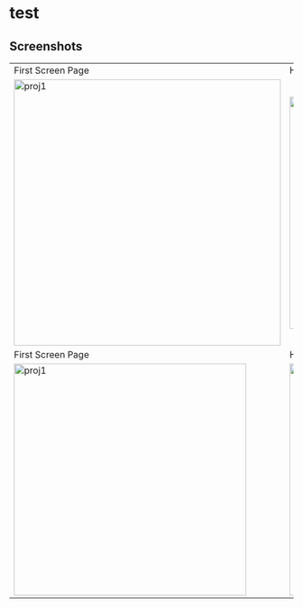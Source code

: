 # test

## Screenshots
<table>
  <tr>
    <td>First Screen Page</td>
    <td>Holiday Mention</td>
    <td>Present day in purple and selected day in pink</td>
  </tr>
  <tr>
    <td><img alt="proj1" src="https://user-images.githubusercontent.com/29722295/193432992-e6074efd-a445-46ab-966d-12d772ed0337.png" width="473"/></td>
    <td><img alt="proj1" src="https://user-images.githubusercontent.com/29722295/193432992-e6074efd-a445-46ab-966d-12d772ed0337.png" width="412"/></td>
    <td><img alt="proj1" src="https://user-images.githubusercontent.com/29722295/193432992-e6074efd-a445-46ab-966d-12d772ed0337.png" width="412"/></td>       </tr>
  <tr>
    <td>First Screen Page</td>
    <td>Holiday Mention</td>
    <td>Present day in purple and selected day in pink</td>
  </tr>
  <tr>
    <td><img alt="proj1" src="https://user-images.githubusercontent.com/29722295/193432992-e6074efd-a445-46ab-966d-12d772ed0337.png" width="412"/></td>
    <td><img alt="proj1" src="https://user-images.githubusercontent.com/29722295/193432992-e6074efd-a445-46ab-966d-12d772ed0337.png" width="412"/></td>
    <td><img alt="proj1" src="https://user-images.githubusercontent.com/29722295/193432992-e6074efd-a445-46ab-966d-12d772ed0337.png" width="412"/></td>
  </tr>
</table>


